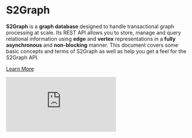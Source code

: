 
**S2Graph**
===================

**S2Graph** is a **graph database** designed to handle transactional graph processing at scale. Its REST API allows you to store, manage and query relational information using **edge** and **vertex** representations in a **fully asynchronous** and **non-blocking** manner. This document covers some basic concepts and terms of S2Graph as well as help you get a feel for the S2Graph API.



[Learn More](https://steamshon.gitbooks.io/s2graph/content)

[![Analytics](https://ga-beacon.appspot.com/UA-62888350-1/s2graph/readme.md)](https://github.com/kakao/s2graph)
